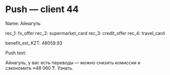 # Push — client 44

Name: Айнагуль

rec_1: fx_offer
rec_2: supermarket_card
rec_3: credit_offer
rec_4: travel_card

benefit_est_KZT: 48059.93

Push text:

Айнагуль, у вас есть переводы — можно снизить комиссии и сэкономить ≈48 060 ₸. Узнать.
